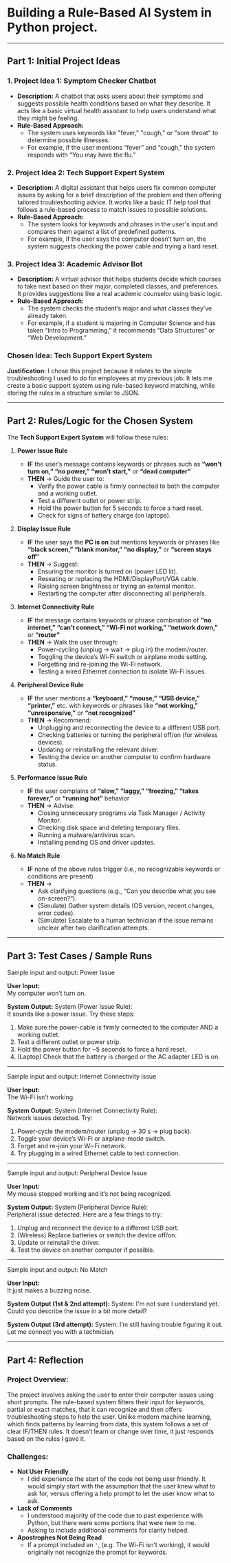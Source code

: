 # Building a Rule-Based AI System in Python project.

---

## Part 1: Initial Project Ideas

### 1. Project Idea 1: Symptom Checker Chatbot
- **Description:** A chatbot that asks users about their symptoms and suggests possible health conditions based on what they describe. It acts like a basic virtual health assistant to help users understand what they might be feeling.
- **Rule-Based Approach:**  
  - The system uses keywords like "fever," "cough," or "sore throat" to determine possible illnesses.
  - For example, if the user mentions “fever” and “cough,” the system responds with “You may have the flu.”

### 2. Project Idea 2: Tech Support Expert System
- **Description:** A digital assistant that helps users fix common computer issues by asking for a brief description of the problem and then offering tailored troubleshooting advice. It works like a basic IT help tool that follows a rule-based process to match issues to possible solutions.
- **Rule-Based Approach:**  
  - The system looks for keywords and phrases in the user's input and compares them against a list of predefined patterns.
  - For example, if the user says the computer doesn’t turn on, the system suggests checking the power cable and trying a hard reset.

### 3. Project Idea 3: Academic Advisor Bot
- **Description:** A virtual advisor that helps students decide which courses to take next based on their major, completed classes, and preferences. It provides suggestions like a real academic counselor using basic logic. 
- **Rule-Based Approach:**  
  - The system checks the student’s major and what classes they’ve already taken.
  - For example, if a student is majoring in Computer Science and has taken “Intro to Programming,” it recommends “Data Structures” or “Web Development.”

### **Chosen Idea:** Tech Support Expert System
**Justification:** I chose this project because it relates to the simple troubleshooting I used to do for employees at my previous job. It lets me create a basic support system using rule-based keyword matching, while storing the rules in a structure similar to JSON.

---

## Part 2: Rules/Logic for the Chosen System

The **Tech Support Expert System** will follow these rules:

1. **Power Issue Rule**  
   - **IF** the user’s message contains keywords or phrases such as **“won’t turn on,” “no power,” “won’t start,”** or **“dead computer”**  
   - **THEN** → Guide the user to:
     - Verify the power cable is firmly connected to both the computer and a working outlet.  
     - Test a different outlet or power strip.  
     - Hold the power button for 5 seconds to force a hard reset.  
     - Check for signs of battery charge (on laptops).

2. **Display Issue Rule**  
   - **IF** the user says the **PC is on** but mentions keywords or phrases like **“black screen,” “blank monitor,” “no display,”** or **“screen stays off”**  
   - **THEN** → Suggest:
     - Ensuring the monitor is turned on (power LED lit).  
     - Reseating or replacing the HDMI/DisplayPort/VGA cable.  
     - Raising screen brightness or trying an external monitor.  
     - Restarting the computer after disconnecting all peripherals.

3. **Internet Connectivity Rule**  
   - **IF** the message contains keywords or phrase combination of **“no internet,” “can’t connect,” “Wi-Fi not working,” “network down,”** or **“router”**  
   - **THEN** → Walk the user through:
     - Power-cycling (unplug → wait → plug in) the modem/router.  
     - Toggling the device’s Wi-Fi switch or airplane mode setting.  
     - Forgetting and re-joining the Wi-Fi network.  
     - Testing a wired Ethernet connection to isolate Wi-Fi issues.

4. **Peripheral Device Rule**  
   - **IF** the user mentions a **“keyboard,” “mouse,” “USB device,” “printer,”** etc. with keywords or phrases like **“not working,” “unresponsive,”** or **“not recognized”**  
   - **THEN** → Recommend:
     - Unplugging and reconnecting the device to a different USB port.  
     - Checking batteries or turning the peripheral off/on (for wireless devices).  
     - Updating or reinstalling the relevant driver.  
     - Testing the device on another computer to confirm hardware status.

5. **Performance Issue Rule**  
   - **IF** the user complains of **“slow,” “laggy,” “freezing,” “takes forever,”** or **“running hot”** behavior  
   - **THEN** → Advise:
     - Closing unnecessary programs via Task Manager / Activity Monitor.  
     - Checking disk space and deleting temporary files.  
     - Running a malware/antivirus scan.  
     - Installing pending OS and driver updates.

6. **No Match Rule**  
   - **IF** none of the above rules trigger (i.e., no recognizable keywords or conditions are present)  
   - **THEN** →  
     - Ask clarifying questions (e.g., “Can you describe what you see on-screen?”).  
     - (Simulate) Gather system details (OS version, recent changes, error codes).  
     - (Simulate) Escalate to a human technician if the issue remains unclear after two clarification attempts.


---

## Part 3: Test Cases / Sample Runs

Sample input and output: Power Issue

**User Input:**  
My computer won’t turn on.

**System Output:**
System (Power Issue Rule):  
It sounds like a power issue. Try these steps:  
  1. Make sure the power-cable is firmly connected to the computer AND a working outlet.  
  2. Test a different outlet or power strip.  
  3. Hold the power button for ~5 seconds to force a hard reset.  
  4. (Laptop) Check that the battery is charged or the AC adapter LED is on.


---


Sample input and output: Internet Connectivity Issue

**User Input:**  
The Wi-Fi isn’t working.

**System Output:**
System (Internet Connectivity Rule):  
Network issues detected. Try:  
  1. Power-cycle the modem/router (unplug → 30 s → plug back).  
  2. Toggle your device’s Wi-Fi or airplane-mode switch.  
  3. Forget and re-join your Wi-Fi network.  
  4. Try plugging in a wired Ethernet cable to test connection.


---


Sample input and output: Peripheral Device Issue

**User Input:**  
My mouse stopped working and it’s not being recognized.

**System Output:**
System (Peripheral Device Rule):  
Peripheral issue detected. Here are a few things to try:  
  1. Unplug and reconnect the device to a different USB port.  
  2. (Wireless) Replace batteries or switch the device off/on.  
  3. Update or reinstall the driver.  
  4. Test the device on another computer if possible.


---


Sample input and output: No Match

**User Input:**  
It just makes a buzzing noise.

**System Output (1st & 2nd attempt):**
System: I'm not sure I understand yet. Could you describe the issue in a bit more detail?

**System Output (3rd attempt):**
System: I’m still having trouble figuring it out. Let me connect you with a technician.


---

## Part 4: Reflection

### Project Overview:
The project involves asking the user to enter their computer issues using short prompts. The rule-based system filters their input for keywords, partial or exact matches, that it can recognize and then offers troubleshooting steps to help the user. Unlike modern machine learning, which finds patterns by learning from data, this system follows a set of clear IF/THEN rules. It doesn’t learn or change over time, it just responds based on the rules I gave it.

### Challenges:
- **Not User Friendly**  
  - I did experience the start of the code not being user friendly. It would simply start with the assumption that the user knew what to ask for, versus offering a help prompt to let the user know what to ask.
- **Lack of Comments**  
  - I understood majority of the code due to past experience with Python, but there were some portions that were new to me.
  - Asking to include additional comments for clarity helped.
- **Apostrophes Not Being Read**  
  - If a prompt included an ```'```, (e.g. The Wi-Fi isn’t working), it would originally not recognize the prompt for keywords.